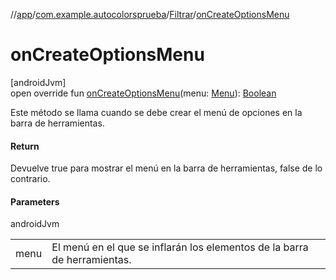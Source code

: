 //[app](../../../index.md)/[com.example.autocolorsprueba](../index.md)/[Filtrar](index.md)/[onCreateOptionsMenu](on-create-options-menu.md)

# onCreateOptionsMenu

[androidJvm]\
open override fun [onCreateOptionsMenu](on-create-options-menu.md)(menu: [Menu](https://developer.android.com/reference/kotlin/android/view/Menu.html)): [Boolean](https://kotlinlang.org/api/latest/jvm/stdlib/kotlin/-boolean/index.html)

Este método se llama cuando se debe crear el menú de opciones en la barra de herramientas.

#### Return

Devuelve true para mostrar el menú en la barra de herramientas, false de lo contrario.

#### Parameters

androidJvm

| | |
|---|---|
| menu | El menú en el que se inflarán los elementos de la barra de herramientas. |
